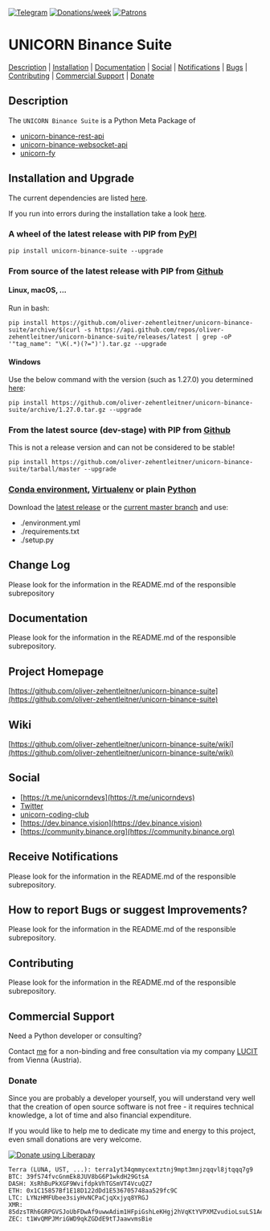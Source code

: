 [![Telegram](https://img.shields.io/badge/chat-telegram-yellow.svg)](https://t.me/unicorndevs)
[![Donations/week](http://img.shields.io/liberapay/receives/oliver-zehentleitner.svg?logo=liberapay)](https://liberapay.com/oliver-zehentleitner/donate)
[![Patrons](http://img.shields.io/liberapay/patrons/oliver-zehentleitner.svg?logo=liberapay)](https://liberapay.com/oliver-zehentleitner/donate)

# UNICORN Binance Suite

[Description](#description) | [Installation](#installation-and-upgrade) |
[Documentation](#documentation) | [Social](#social) |
[Notifications](#receive-notifications) | [Bugs](#how-to-report-bugs-or-suggest-improvements) | 
[Contributing](#contributing) | [Commercial Support](#commercial-support) | [Donate](#donate)

## Description
The `UNICORN Binance Suite` is a Python Meta Package of
- [unicorn-binance-rest-api](https://github.com/oliver-zehentleitner/unicorn-binance-rest-api)
- [unicorn-binance-websocket-api](https://github.com/oliver-zehentleitner/unicorn-binance-websocket-api)
- [unicorn-fy](https://github.com/oliver-zehentleitner/unicorn-fy)

## Installation and Upgrade
The current dependencies are listed 
[here](https://github.com/oliver-zehentleitner/unicorn-binance-suite/blob/master/requirements.txt).

If you run into errors during the installation take a look [here](https://github.com/oliver-zehentleitner/unicorn-binance-suite/wiki/Installation).

### A wheel of the latest release with PIP from [PyPI](https://pypi.org/project/unicorn-binance-suite/)
`pip install unicorn-binance-suite --upgrade`
### From source of the latest release with PIP from [Github](https://github.com/oliver-zehentleitner/unicorn-binance-suite)
#### Linux, macOS, ...
Run in bash:

`pip install https://github.com/oliver-zehentleitner/unicorn-binance-suite/archive/$(curl -s https://api.github.com/repos/oliver-zehentleitner/unicorn-binance-suite/releases/latest | grep -oP '"tag_name": "\K(.*)(?=")').tar.gz --upgrade`
#### Windows
Use the below command with the version (such as 1.27.0) you determined 
[here](https://github.com/oliver-zehentleitner/unicorn-binance-suite/releases/latest):

`pip install https://github.com/oliver-zehentleitner/unicorn-binance-suite/archive/1.27.0.tar.gz --upgrade`
### From the latest source (dev-stage) with PIP from [Github](https://github.com/oliver-zehentleitner/unicorn-binance-suite)
This is not a release version and can not be considered to be stable!

`pip install https://github.com/oliver-zehentleitner/unicorn-binance-suite/tarball/master --upgrade`

### [Conda environment](https://conda.io/projects/conda/en/latest/user-guide/tasks/manage-environments.html), [Virtualenv](https://virtualenv.pypa.io/en/latest/) or plain [Python](https://docs.python.org/2/install/)
Download the [latest release](https://github.com/oliver-zehentleitner/unicorn-binance-suite/releases/latest) 
or the [current master branch](https://github.com/oliver-zehentleitner/unicorn-binance-suite/archive/master.zip)
 and use:
- ./environment.yml
- ./requirements.txt
- ./setup.py

## Change Log
Please look for the information in the README.md of the responsible subrepository

## Documentation
Please look for the information in the README.md of the responsible subrepository.

## Project Homepage
[https://github.com/oliver-zehentleitner/unicorn-binance-suite](https://github.com/oliver-zehentleitner/unicorn-binance-suite)

## Wiki
[https://github.com/oliver-zehentleitner/unicorn-binance-suite/wiki](https://github.com/oliver-zehentleitner/unicorn-binance-suite/wiki)

## Social
- [https://t.me/unicorndevs](https://t.me/unicorndevs)
- [Twitter](https://twitter.com/DevsUnicorn)
- [unicorn-coding-club](https://github.com/oliver-zehentleitner/unicorn-coding-club)
- [https://dev.binance.vision](https://dev.binance.vision)
- [https://community.binance.org](https://community.binance.org)

## Receive Notifications
Please look for the information in the README.md of the responsible subrepository.

## How to report Bugs or suggest Improvements?
Please look for the information in the README.md of the responsible subrepository.

## Contributing
Please look for the information in the README.md of the responsible subrepository.

## Commercial Support
Need a Python developer or consulting? 

Contact [me](https://about.me/oliver-zehentleitner) for a non-binding and free consultation via my company 
[LUCIT](https://www.lucit.dev) from Vienna (Austria).

### Donate
Since you are probably a developer yourself, you will understand very well that the creation of open source software is 
not free - it requires technical knowledge, a lot of time and also financial expenditure.

If you would like to help me to dedicate my time and energy to this project, even small donations are very welcome.

[![Donate using Liberapay](https://liberapay.com/assets/widgets/donate.svg)](https://liberapay.com/oliver-zehentleitner/donate)

```
Terra (LUNA, UST, ...): terra1yt34qmmycextztnj9mpt3mnjzqqvl8jtqqq7g9
BTC: 39fS74fvcGnmEk8JUV8bG6P1wkdH29GtsA
DASH: XsRhBuPkXGF9WvifdpkVhTGSmVT4VcuQZ7
ETH: 0x1C15857Bf1E18D122dDd1E536705748aa529fc9C
LTC: LYNzHMFUbee3siyHvNCPaCjqXxjyq8YRGJ
XMR: 85dzsTRh6GRPGVSJoUbFDwAf9uwwAdim1HFpiGshLeKHgj2hVqKtYVPXMZvudioLsuLS1AegkUiQ12jwReRwWcFvF7kDAbF
ZEC: t1WvQMPJMriGWD9qkZGDdE9tTJaawvmsBie
```
